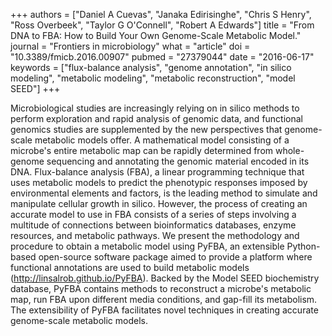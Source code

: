 +++
authors = ["Daniel A Cuevas", "Janaka Edirisinghe", "Chris S Henry", "Ross Overbeek", "Taylor G O'Connell", "Robert A Edwards"]
title = "From DNA to FBA: How to Build Your Own Genome-Scale Metabolic Model."
journal = "Frontiers in microbiology"
what = "article"
doi = "10.3389/fmicb.2016.00907"
pubmed = "27379044"
date = "2016-06-17"
keywords = ["flux-balance analysis", "genome annotation", "in silico modeling", "metabolic modeling", "metabolic reconstruction", "model SEED"]
+++

Microbiological studies are increasingly relying on in silico methods to perform exploration and rapid analysis of genomic data, and functional genomics studies are supplemented by the new perspectives that genome-scale metabolic models offer. A mathematical model consisting of a microbe's entire metabolic map can be rapidly determined from whole-genome sequencing and annotating the genomic material encoded in its DNA. Flux-balance analysis (FBA), a linear programming technique that uses metabolic models to predict the phenotypic responses imposed by environmental elements and factors, is the leading method to simulate and manipulate cellular growth in silico. However, the process of creating an accurate model to use in FBA consists of a series of steps involving a multitude of connections between bioinformatics databases, enzyme resources, and metabolic pathways. We present the methodology and procedure to obtain a metabolic model using PyFBA, an extensible Python-based open-source software package aimed to provide a platform where functional annotations are used to build metabolic models (http://linsalrob.github.io/PyFBA). Backed by the Model SEED biochemistry database, PyFBA contains methods to reconstruct a microbe's metabolic map, run FBA upon different media conditions, and gap-fill its metabolism. The extensibility of PyFBA facilitates novel techniques in creating accurate genome-scale metabolic models. 